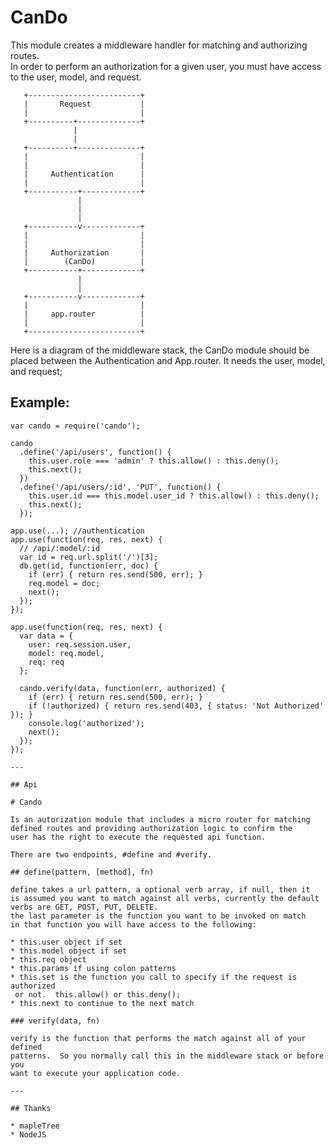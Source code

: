 # CanDo

This module creates a middleware handler for matching and authorizing routes.  
In order to perform an authorization for a given user, you must have access to 
the user, model, and request.


       +-------------------------+
       |       Request           |
       |                         |
       +----------+--------------+
                  |
                  |
       +----------+--------------+
       |                         |
       |                         |
       |     Authentication      |
       |                         |
       +-----------+-------------+
                   |
                   |
                   |
       +-----------v-------------+
       |                         |
       |                         |
       |     Authorization       |
       |        (CanDo)          |
       +-----------+-------------+
                   |
                   |
       +-----------v-------------+
       |                         |
       |     app.router          |
       |                         |
       +-------------------------+
       

Here is a diagram of the middleware stack, the CanDo module should be placed between 
the Authentication and App.router.  It needs the user, model, and request;

## Example:

```
var cando = require('cando');

cando
  .define('/api/users', function() {
    this.user.role === 'admin' ? this.allow() : this.deny();
    this.next();
  })
  .define('/api/users/:id', 'PUT', function() {
    this.user.id === this.model.user_id ? this.allow() : this.deny();
    this.next();
  });

app.use(...); //authentication
app.use(function(req, res, next) {
  // /api/:model/:id
  var id = req.url.split('/')[3];
  db.get(id, function(err, doc) {
    if (err) { return res.send(500, err); }
    req.model = doc;
    next();
  });
});

app.use(function(req, res, next) {
  var data = {
    user: req.session.user,
    model: req.model,
    req: req
  };
  
  cando.verify(data, function(err, authorized) {
    if (err) { return res.send(500, err); }
    if (!authorized) { return res.send(403, { status: 'Not Authorized' }); }
    console.log('authorized');
    next();
  });
});

---

## Api

# Cando
 
Is an autorization module that includes a micro router for matching
defined routes and providing authorization logic to confirm the 
user has the right to execute the requested api function.

There are two endpoints, #define and #verify.

## define(pattern, [method], fn)

define takes a url pattern, a optional verb array, if null, then it 
is assumed you want to match against all verbs, currently the default
verbs are GET, POST, PUT, DELETE.
the last parameter is the function you want to be invoked on match
in that function you will have access to the following:

* this.user object if set
* this.model object if set
* this.req object 
* this.params if using colon patterns
* this.set is the function you call to specify if the request is authorized
 or not.  this.allow() or this.deny();
* this.next to continue to the next match

### verify(data, fn)

verify is the function that performs the match against all of your defined
patterns.  So you normally call this in the middleware stack or before you
want to execute your application code.

---

## Thanks

* mapleTree
* NodeJS
